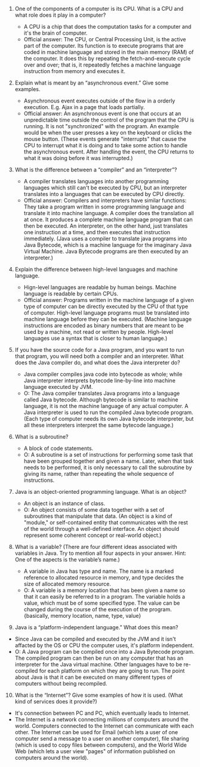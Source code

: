 1. One of the components of a computer is its CPU. What is a CPU and what role does it play in a computer?
   - A CPU is a chip that does the computation tasks for a computer and it's the brain of computer.
   - Official answer: The CPU, or Central Processing Unit, is the active part of the computer. Its function is to execute programs that are coded in machine language and stored in the main memory (RAM) of the computer. It does this by repeating the fetch-and-execute cycle over and over; that is, it repeatedly fetches a machine language instruction from memory and executes it.
2. Explain what is meant by an “asynchronous event.” Give some examples.
   - Asynchronous event executes outside of the flow in a orderly execution. E.g. Ajax in a page that loads partially.
   - Official answer: An asynchronous event is one that occurs at an unpredictable time outside the control of the program that the CPU is running. It is not "synchronized" with the program. An example would be when the user presses a key on the keyboard or clicks the mouse button. (These events generate "interrupts" that cause the CPU to interrupt what it is doing and to take some action to handle the asynchronous event. After handling the event, the CPU returns to what it was doing before it was interrupted.)
3. What is the difference between a “compiler” and an “interpreter”?
   - A compiler translates languages into another programming languages which still can't be executed by CPU, but an interpreter translates into a languages that can be executed by CPU directly.
   - Official answer: Compilers and interpreters have similar functions: They take a program written in some programming language and translate it into machine language. A compiler does the translation all at once. It produces a complete machine language program that can then be executed. An interpreter, on the other hand, just translates one instruction at a time, and then executes that instruction immediately. (Java uses a compiler to translate java programs into Java Bytecode, which is a machine language for the imaginary Java Virtual Machine. Java Bytecode programs are then executed by an interpreter.)
4. Explain the difference between high-level languages and machine language.
   - Hign-level languages are readable by human beings. Machine language is readable by certain CPUs.
   - Official answer: Programs written in the machine language of a given type of computer can be directly executed by the CPU of that type of computer. High-level language programs must be translated into machine language before they can be executed. (Machine language instructions are encoded as binary numbers that are meant to be used by a machine, not read or written by people. High-level languages use a syntax that is closer to human language.)


5. If you have the source code for a Java program, and you want to run that program, you will need both a compiler and an interpreter. What does the Java compiler do, and what does the Java interpreter do?
   - Java compiler compiles java code into bytecode as whole; while Java interpreter interprets bytecode line-by-line into machine language executed by JVM.
   - O: The Java compiler translates Java programs into a language called Java bytecode. Although bytecode is similar to machine language, it is not the machine language of any actual computer. A Java interpreter is used to run the compiled Java bytecode program. (Each type of computer needs its own Java bytecode interpreter, but all these interpreters interpret the same bytecode language.)
6. What is a subroutine?
   - A block of code statements.
   - O: A subroutine is a set of instructions for performing some task that have been grouped together and given a name. Later, when that task needs to be performed, it is only necessary to call the subroutine by giving its name, rather than repeating the whole sequence of instructions.
7. Java is an object-oriented programming language. What is an object?
   - An object is an instance of class. 
   - O: An object consists of some data together with a set of subroutines that manipulate that data. (An object is a kind of "module," or self-contained entity that communicates with the rest of the world through a well-defined interface. An object should represent some coherent concept or real-world object.)
8. What is a variable? (There are four different ideas associated with variables in Java. Try to mention all four aspects in your answer. Hint: One of the aspects is the variable’s name.)
   - A variable in Java has type and name. The name is a marked reference to allocated resource in memory, and type decides the size of allocated memory resource.
   - O: A variable is a memory location that has been given a name so that it can easily be referred to in a program. The variable holds a value, which must be of some specified type. The value can be changed during the course of the execution of the program. {basically, memory location, name, type, value}
9.  Java is a “platform-independent language.” What does this mean?
   - Since Java can be compiled and executed by the JVM and it isn't affacted by the OS or CPU the computer uses, it's platform independent.
   - O: A Java program can be compiled once into a Java Bytecode program. The compiled program can then be run on any computer that has an interpreter for the Java virtual machine. Other languages have to be re-compiled for each platform on which they are going to run. The point about Java is that it can be executed on many different types of computers without being recompiled.
10. What is the “Internet”? Give some examples of how it is used. (What kind of services does it provide?)
   - It's connection between PC and PC, which eventually leads to Internet.
   - The Internet is a network connecting millions of computers around the world. Computers connected to the Internet can communicate with each other. The Internet can be used for Email (which lets a user of one computer send a message to a user on another computer), file sharing (which is used to copy files between computers), and the World Wide Web (which lets a user view "pages" of information published on computers around the world).
